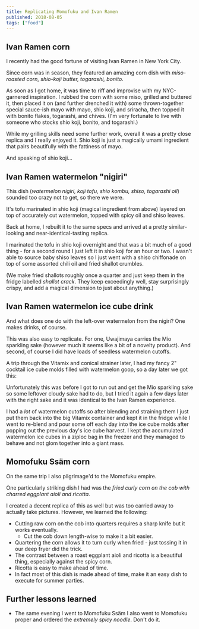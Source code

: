 ```yaml
---
title: Replicating Momofuku and Ivan Ramen
published: 2018-08-05
tags: ["food"]
---
```


## Ivan Ramen corn

I recently had the good fortune of visiting Ivan Ramen in New York City.

<?# SimpleFigure src="images/IMG_20180731_103705.jpg" caption="Ivan Ramen exterior" /?>

Since corn was in season, they featured an amazing corn dish with _miso-roasted corn, shio-koji butter, togarashi, bonito_.

<?# SimpleFigure src="images/IMG_20180802_124834_Bokeh.jpg" caption="Ivan Ramen grilled miso corn" /?>

As soon as I got home, it was time to riff and improvise with my NYC-garnered inspiration.
I rubbed the corn with some miso, grilled and buttered it, then placed it on (and further drenched it with) some thrown-together special sauce-ish mayo with mayo, shio koji, and sriracha,
then topped it with bonito flakes, togarashi, and chives.
(I'm very fortunate to live with someone who stocks shio koji, bonito, and togarashi.)

<?# SimpleFigure src="images/IMG_20180805_135613.jpg" caption="DIY corn situation" /?>

While my grilling skills need some further work, overall it was a pretty close replica and I really enjoyed it.
Shio koji is just a magically umami ingredient that pairs beautifully with the fattiness of mayo.

And speaking of shio koji...

## Ivan Ramen watermelon "nigiri"

This dish (_watermelon nigiri, koji tofu, shio kombu, shiso, togarashi oil_) sounded too crazy not to get, so there we were.

<?# SimpleFigure src="images/IMG_20180731_132857.jpg" caption="Watermelon nigiri" /?>

It's tofu marinated in shio koji (magical ingredient from above) layered on top of accurately cut watermelon, topped with spicy oil and shiso leaves.

Back at home, I rebuilt it to the same specs and arrived at a pretty similar-looking and near-identical-tasting replica.

<?# SimpleFigure src="images/IMG_20180805_124328_Bokeh.jpg" caption="DIY watermelon nigiri situation" /?>

I marinated the tofu in shio koji overnight and that was a bit much of a good thing - for a second round I just left it in shio koji for an hour or two.
I wasn't able to source baby shiso leaves so I just went with a shiso chiffonade on top of some assorted chili oil and fried shallot crumbles.

(We make fried shallots roughly once a quarter and just keep them in the fridge labelled _shallot crack_.
They keep exceedingly well, stay surprisingly crispy, and add a magical dimension to just about anything.)

## Ivan Ramen watermelon ice cube drink

And what does one do with the left-over watermelon from the nigiri? One makes drinks, of course.

<?# SimpleFigure src="images/IMG_20180802_124637.jpg" caption="Oishii melon with Mio sparkling sake" /?>

This was also easy to replicate. For one, Uwajimaya carries the Mio sparkling sake (however much it seems like a bit of a novelty product).
And second, of course I did have loads of seedless watermelon cutoffs.

A trip through the Vitamix and conical strainer later, I had my fancy 2" cocktail ice cube molds filled with watermelon goop, so a day later we got this:

<?# SimpleFigure src="images/IMG_20180805_130720_Bokeh.jpg" caption="Watermelon ice cube and sake" /?>

Unfortunately this was before I got to run out and get the Mio sparkling sake so some leftover cloudy sake had to do,
but I tried it again a few days later with the right sake and it was identical to the Ivan Ramen experience.

I had a _lot_ of watermelon cutoffs so after blending and straining them I just put them back into the big Vitamix container
and kept it in the fridge while I went to re-blend and pour some off each day into the ice cube molds after popping out the previous day's
ice cube harvest. I kept the accumulated watermelon ice cubes in a ziploc bag in the freezer and they managed to behave and not glom together
into a giant mass.

## Momofuku Ss&auml;m corn

On the same trip I also pilgrimage'd to the Momofuku empire.

<?# SimpleFigure src="images/IMG_20180729_184635.jpg" caption="Momofuku Ssäm exterior" /?>

One particularly striking dish I had was the _fried curly corn on the cob with charred eggplant aioli and ricotta_.

<?# SimpleFigure src="images/IMG_20180729_185839_Bokeh.jpg" caption="Fried curly corn" /?>

I created a decent replica of this as well but was too carried away to actually take pictures. However, we learned the following:

- Cutting raw corn on the cob into quarters requires a sharp knife but it works eventually.
  - Cut the cob down length-wise to make it a bit easier.
- Quartering the corn allows it to turn curly when fried - just tossing it in our deep fryer did the trick.
- The contrast between a roast eggplant aioli and ricotta is a beautiful thing, especially against the spicy corn.
- Ricotta is easy to make ahead of time.
- In fact most of this dish is made ahead of time, make it an easy dish to execute for summer parties.

## Further lessons learned

- The same evening I went to Momofuku Ss&auml;m I also went to Momofuku proper and ordered the _extremely spicy noodle_. Don't do it.
